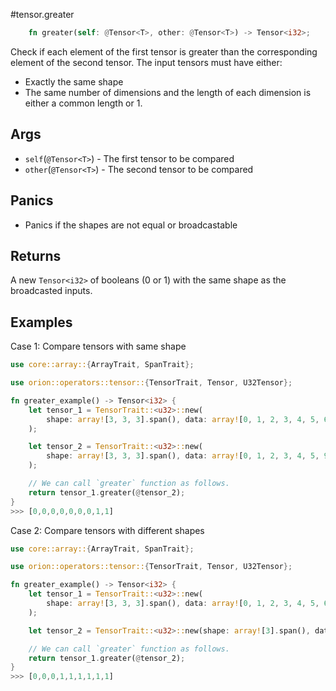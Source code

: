 #tensor.greater

```rust
    fn greater(self: @Tensor<T>, other: @Tensor<T>) -> Tensor<i32>;
```

Check if each element of the first tensor is greater than the corresponding element of the second tensor.
The input tensors must have either:
* Exactly the same shape
* The same number of dimensions and the length of each dimension is either a common length or 1.

## Args

* `self`(`@Tensor<T>`) - The first tensor to be compared
* `other`(`@Tensor<T>`) - The second tensor to be compared

## Panics

* Panics if the shapes are not equal or broadcastable

## Returns

A new `Tensor<i32>` of booleans (0 or 1) with the same shape as the broadcasted inputs.

## Examples

Case 1: Compare tensors with same shape

```rust
use core::array::{ArrayTrait, SpanTrait};

use orion::operators::tensor::{TensorTrait, Tensor, U32Tensor};

fn greater_example() -> Tensor<i32> {
    let tensor_1 = TensorTrait::<u32>::new(
        shape: array![3, 3, 3].span(), data: array![0, 1, 2, 3, 4, 5, 6, 7, 8].span(),
    );

    let tensor_2 = TensorTrait::<u32>::new(
        shape: array![3, 3, 3].span(), data: array![0, 1, 2, 3, 4, 5, 9, 1, 5].span(),
    );

    // We can call `greater` function as follows.
    return tensor_1.greater(@tensor_2);
}
>>> [0,0,0,0,0,0,0,1,1]
```

Case 2: Compare tensors with different shapes

```rust
use core::array::{ArrayTrait, SpanTrait};

use orion::operators::tensor::{TensorTrait, Tensor, U32Tensor};

fn greater_example() -> Tensor<i32> {
    let tensor_1 = TensorTrait::<u32>::new(
        shape: array![3, 3, 3].span(), data: array![0, 1, 2, 3, 4, 5, 6, 7, 8].span(),
    );

    let tensor_2 = TensorTrait::<u32>::new(shape: array![3].span(), data: array![0, 1, 2].span(),);

    // We can call `greater` function as follows.
    return tensor_1.greater(@tensor_2);
}
>>> [0,0,0,1,1,1,1,1,1]
```
